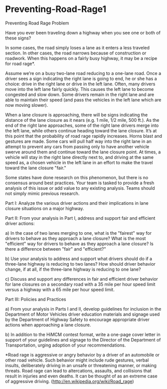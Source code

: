# Preventing-Road-Rage1
Preventing Road Rage
Problem	 
 	
Have you ever been traveling down a highway when you see one or both of these signs?



In some cases, the road simply loses a lane as it enters a less traveled section. In other cases, the road narrows because of construction or roadwork. When this happens on a fairly busy highway, it may be a recipe for road rage*.

Assume we’re on a busy two-lane road reducing to a one-lane road. Once a driver sees a sign indicating the right lane is going to end, he or she has a choice: drive in the right lane or drive in the left lane. Often, many drivers move into the left lane fairly quickly. This causes the left lane to become congested and slow down. Some drivers remain in the right lane and are able to maintain their speed (and pass the vehicles in the left lane which are now moving slower).

When a lane closure is approaching, there will be signs indicating the distance of the lane closure as it nears (e.g. 1 mile, 1/2 mile, 500 ft.). As the end of the right lane approaches, some of the right lane drivers merge into the left lane, while others continue heading toward the lane closure. It’s at this point that the probability of road rage rapidly increases. Horns blast and gestures are made. Some cars will pull half way into the right lane in an attempt to prevent any cars from passing only to have another vehicle swerve around them and continue toward the lane closure point. At times, a vehicle will stay in the right lane directly next to, and driving at the same speed as, a chosen vehicle in the left lane in an effort to make the travel toward the lane closure "fair."

Some states have done research on this phenomenon, but there is no consensus around best practices. Your team is tasked to provide a fresh analysis of this issue or add value to any existing analysis. Teams should not simply mimic previous research.

Part I: Analyze the various driver actions and their implications in lane closure situations on a major highway.

Part II: From your analysis in Part I, address and support fair and efficient driver actions:

a) In the case of two lanes merging to one, what is the "fairest" way for drivers to behave as they approach a lane closure?  What is the most "efficient" way for drivers to behave as they approach a lane closure? Is there a difference between "fair" and "efficient?"

b) Use your analysis to address and support what drivers should do if a three-lane highway is reducing to two lanes? How should driver behavior change, if at all, if the three-lane highway is reducing to one lane?

c) Discuss and support any differences in fair and efficient driver behavior for lane closures on a secondary road with a 35 mile per hour speed limit versus a highway with a 65 mile per hour speed limit.

Part III: Policies and Practices

a) From your analysis in Parts I and II, develop guidelines for inclusion in the Department of Motor Vehicles driver education materials and signage used by the Department of Highway Safety to encourage appropriate driver actions when approaching a lane closure.

b) In addition to the HiMCM contest format, write a one-page cover letter in support of your guidelines and signage to the Director of the Department of Transportation, urging adoption of your recommendations.

*Road rage is aggressive or angry behavior by a driver of an automobile or other road vehicle. Such behavior might include rude gestures, verbal insults, deliberately driving in an unsafe or threatening manner, or making threats. Road rage can lead to altercations, assaults, and collisions that result in injuries and even deaths. It can be thought of as an extreme case of aggressive driving. (http://en.wikipedia.org/wiki/Road_rage)
